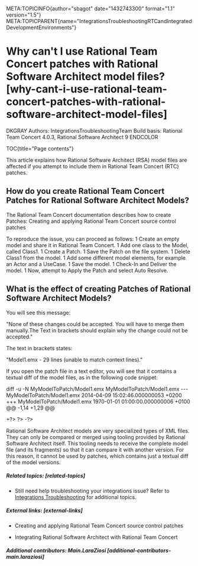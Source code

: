 META:TOPICINFO{author="sbagot" date="1432743300" format="1.1"
version="1.5"}
META:TOPICPARENT{name="IntegrationsTroubleshootingRTCandIntegratedDevelopmentEnvironments"}

# Why can't I use Rational Team Concert patches with Rational Software Architect model files? [why-cant-i-use-rational-team-concert-patches-with-rational-software-architect-model-files]

DKGRAY Authors: IntegrationsTroubleshootingTeam Build basis: Rational
Team Concert 4.0.3, Rational Software Architect 9 ENDCOLOR

TOC{title="Page contents"}

This article explains how Rational Software Architect (RSA) model files
are affected if you attempt to include them in Rational Team Concert
(RTC) patches.

## How do you create Rational Team Concert Patches for Rational Software Architect Models?

The Rational Team Concert documentation describes how to create Patches:
Creating and applying Rational Team Concert source control patches

To reproduce the issue, you can proceed as follows: 1 Create an empty
model and share it in Rational Team Concert. 1 Add one class to the
Model, called Class1. 1 Create a Patch. 1 Save the Patch on the file
system. 1 Delete Class1 from the model. 1 Add some different model
elements, for example an Actor and a UseCase. 1 Save the model. 1
Check-In and Deliver the model. 1 Now, attempt to Apply the Patch and
select Auto Resolve.

## What is the effect of creating Patches of Rational Software Architect Models?

You will see this message:

"None of these changes could be accepted. You will have to merge them
manually.The Text in brackets should explain why the change could not be
accepted."

The text in brackets states:

"Model1.emx - 29 lines (unable to match context lines)."

If you open the patch file in a text editor, you will see that it
contains a textual diff of the model files, as in the following code
snippet:

diff -u -N MyModelToPatch/Model1.emx MyModelToPatch/Model1.emx ---
MyModelToPatch/Model1.emx 2014-04-09 15:02:46.000000053 +0200 +++
MyModelToPatch/Model1.emx 1970-01-01 01:00:00.000000006 +0100 @@ -1,14
+1,29 @@

+?\> ?\> -?\>

Rational Software Architect models are very specialized types of XML
files. They can only be compared or merged using tooling provided by
Rational Software Architect itself. This tooling needs to receive the
complete model file (and its fragments) so that it can compare it with
another version. For this reason, it cannot be used by patches, which
contains just a textual diff of the model versions.

##### Related topics: [related-topics]

-   Still need help troubleshooting your integrations issue? Refer to
    [Integrations Troubleshooting](IntegrationsTroubleshooting) for
    additional topics.

##### External links: [external-links]

-   Creating and applying Rational Team Concert source control patches

<!-- -->

-   Integrating Rational Software Architect with Rational Team Concert

##### Additional contributors: Main.LaraZiosi [additional-contributors-main.laraziosi]
